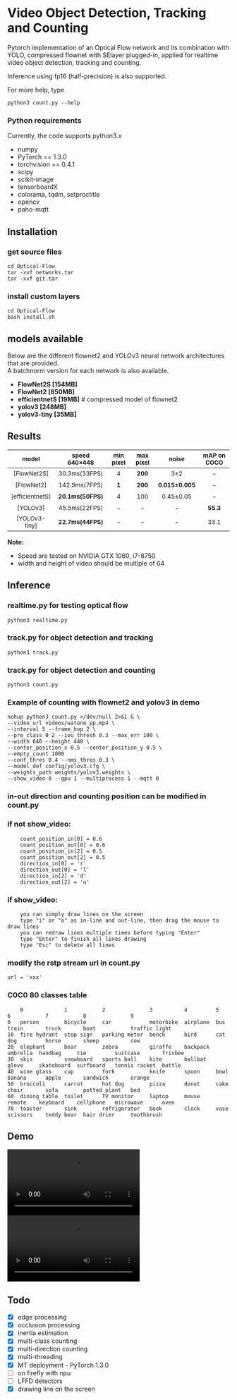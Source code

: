 # Video Object Detection, Tracking and Counting

Pytorch implementation of an Optical Flow network and its combination with YOLO, compressed flownet with SElayer plugged-in, applied for realtime video object detection, tracking and counting.

Inference using fp16 (half-precision) is also supported.

For more help, type <br />
    
    python3 count.py --help
    
### Python requirements 
Currently, the code supports python3.x
* numpy 
* PyTorch == 1.3.0
* torchvision == 0.4.1
* scipy 
* scikit-image
* tensorboardX
* colorama, tqdm, setproctitle 
* opencv
* paho-mqtt


## Installation 

### get source files
    cd Optical-Flow
    tar -xvf networks.tar
    tar -xvf git.tar

### install custom layers
    cd Optical-Flow
    bash install.sh

## models available
Below are the different flownet2 and YOLOv3 neural network architectures that are provided. <br />
A batchnorm version for each network is also available.

 - **FlowNet2S [154MB]**
 - **FlowNet2 [650MB]**
 - **efficientnetS [19MB]** # compressed model of flownet2
 - **yolov3 [248MB]**
 - **yolov3-tiny [35MB]**

## Results

|                           <sub>model</sub>                           |      <sub>speed 640×448</br></sub>     |      <sub>min pixel</br></sub>      |  <sub>max pixel</br></sub>  |  <sub>noise</br></sub>  |  <sub>mAP on COCO</br></sub>  |
|:----------------------------------------------------------------------:|:--------------------------------------------:|:--------------------------------------------:|:--------------------------------:|:--------------------------------:|:--------------------------------:|
| <sub>[FlowNet2S]</sub> |       <sub>30.3ms(33FPS)</sub>       |       <sub>4</sub>       |               <sub>**200**</sub>              |               <sub>3±2</sub>             |               -             |
| <sub>[FlowNet2]</sub> | <sub>142.9ms(7FPS)</sub> | <sub>**1**</sub> | <sub>**200**</sub> | <sub>**0.015±0.005**</sub>  |               -           |
| <sub>[efficientnetS]</sub> | <sub>**20.1ms(50FPS)**</sub> | <sub>4</sub> | <sub>100</sub> | <sub>0.45±0.05</sub>  |               -             |
|<sub>[YOLOv3]</sub> | <sub>45.5ms(22FPS)</sub> | - | - | - |               <sub>**55.3**</sub>             |
|<sub>[YOLOv3-tiny]</sub> | <sub>**22.7ms(44FPS)**</sub> | - | - | - |               <sub>33.1</sub>             |

**Note:** 
- Speed are tested on NVIDIA GTX 1060, i7-8750
- width and height of video should be multiple of 64

## Inference
### realtime.py for testing optical flow
    python3 realtime.py

### track.py for object detection and tracking
    python3 track.py

### track.py for object detection and counting
    python3 count.py
    
### Example of counting with flownet2 and yolov3 in demo
    nohup python3 count.py >/dev/null 2>&1 & \
    --video_url videos/watone_pp.mp4 \
    --interval 5 --frame_hop 2 \
    --pre_class 0 2 --iou_thresh 0.3 --max_err 100 \
    --width 640 --height 448 \
    --center_position_x 0.5 --center_position_y 0.5 \
    --empty_count 1000
    --conf_thres 0.4 --nms_thres 0.3 \
    --model_def config/yolov3.cfg \
    --weights_path weights/yolov3.weights \
    --show_video 0 --gpu 1 --multiprocess 1 --mqtt 0
    
### in-out direction and counting position can be modified in count.py
### if not show_video:
        count_position_in[0] = 0.6
        count_position_out[0] = 0.6
        count_position_in[2] = 0.5
        count_position_out[2] = 0.5
        direction_in[0] = 'r'
        direction_out[0] = 'l'
        direction_in[2] = 'd'
        direction_out[2] = 'u'
### if show_video:
        you can simply draw lines on the screen
        type "i" or "o" as in-line and out-line, then drag the mouse to draw lines
        you can redraw lines multiple times before typing "Enter"
        type "Enter" to finish all lines drawing
        type "Esc" to delete all lines
    
### modify the rstp stream url in count.py
    url = 'xxx'
    
### C0C0 80 classes table
        0             1           2              3          4         5         6           7           8              9
    0   person        bicycle     car            motorbike  airplane  bus       train       truck       boat           traffic light
    10  fire hydrant  stop sign   parking meter  bench      bird      cat       dog         horse       sheep          cow
    20  elephant      bear        zebra          giraffe    backpack  umbrella  handbag     tie         suitcase       frisbee
    30  skis          snowboard   sports ball    kite       ballbat   glove     skateboard  surfboard   tennis racket  bottle
    40  wine glass    cup         fork           knife      spoon     bowl      banana      apple       sandwich       orange
    50  broccoli      carrot      hot dog        pizza      donut     cake      chair       sofa        potted plant   bed
    60  dining table  toilet      TV monitor     laptop     mouse     remote    keyboard    cellphone   microwave      oven
    70  toaster       sink        refrigerator   book       clock     vase      scissors    teddy bear  hair drier     toothbrush
    
## Demo
<video preload="none">
    <source source="./demo/optflow_demo_1.mp4" type="video/mp4">
</video>
<video preload="none">
    <source source="./demo/optflow_demo_2.mp4" type="video/mp4">
</video>

## Todo
- [x] edge processing
- [x] occlusion processing
- [x] inertia estimation
- [x] multi-class counting
- [x] multi-direction counting
- [x] multi-threading
- [x] MT deployment - PyTorch 1.3.0
- [ ] on firefly with npu
- [ ] LFFD detectors
- [x] drawing line on the screen
